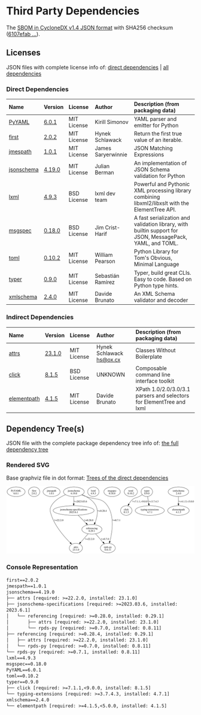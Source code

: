 # Third Party Dependencies

<!--[[[fill sbom_sha256()]]]-->
The [SBOM in CycloneDX v1.4 JSON format](https://git.sr.ht/~sthagen/booq/blob/default/sbom/cdx.json) with SHA256 checksum ([6107efab ...](https://git.sr.ht/~sthagen/booq/blob/default/sbom/cdx.json.sha256 "sha256:6107efab46c5122e82a6fc6c88c48070d7485f4b0f9dda2df1c1bbe35d785149")).
<!--[[[end]]] (checksum: 57c166300a6331db861d38aeb6b798bd)-->
## Licenses 

JSON files with complete license info of: [direct dependencies](direct-dependency-licenses.json) | [all dependencies](all-dependency-licenses.json)

### Direct Dependencies

<!--[[[fill direct_dependencies_table()]]]-->
| Name                                                          | Version                                               | License     | Author             | Description (from packaging data)                                                                        |
|:--------------------------------------------------------------|:------------------------------------------------------|:------------|:-------------------|:---------------------------------------------------------------------------------------------------------|
| [PyYAML](https://pyyaml.org/)                                 | [6.0.1](https://pypi.org/project/PyYAML/6.0.1/)       | MIT License | Kirill Simonov     | YAML parser and emitter for Python                                                                       |
| [first](http://github.com/hynek/first/)                       | [2.0.2](https://pypi.org/project/first/2.0.2/)        | MIT License | Hynek Schlawack    | Return the first true value of an iterable.                                                              |
| [jmespath](https://github.com/jmespath/jmespath.py)           | [1.0.1](https://pypi.org/project/jmespath/1.0.1/)     | MIT License | James Saryerwinnie | JSON Matching Expressions                                                                                |
| [jsonschema](https://github.com/python-jsonschema/jsonschema) | [4.19.0](https://pypi.org/project/jsonschema/4.19.0/) | MIT License | Julian Berman      | An implementation of JSON Schema validation for Python                                                   |
| [lxml](https://lxml.de/)                                      | [4.9.3](https://pypi.org/project/lxml/4.9.3/)         | BSD License | lxml dev team      | Powerful and Pythonic XML processing library combining libxml2/libxslt with the ElementTree API.         |
| [msgspec](https://jcristharif.com/msgspec/)                   | [0.18.0](https://pypi.org/project/msgspec/0.18.0/)    | BSD License | Jim Crist-Harif    | A fast serialization and validation library, with builtin support for JSON, MessagePack, YAML, and TOML. |
| [toml](https://github.com/uiri/toml)                          | [0.10.2](https://pypi.org/project/toml/0.10.2/)       | MIT License | William Pearson    | Python Library for Tom's Obvious, Minimal Language                                                       |
| [typer](https://github.com/tiangolo/typer)                    | [0.9.0](https://pypi.org/project/typer/0.9.0/)        | MIT License | Sebastián Ramírez  | Typer, build great CLIs. Easy to code. Based on Python type hints.                                       |
| [xmlschema](https://github.com/sissaschool/xmlschema)         | [2.4.0](https://pypi.org/project/xmlschema/2.4.0/)    | MIT License | Davide Brunato     | An XML Schema validator and decoder                                                                      |
<!--[[[end]]] (checksum: dbe87282952207ae6023991bce66d42f)-->

### Indirect Dependencies

<!--[[[fill indirect_dependencies_table()]]]-->
| Name                                                      | Version                                              | License     | Author                     | Description (from packaging data)                                    |
|:----------------------------------------------------------|:-----------------------------------------------------|:------------|:---------------------------|:---------------------------------------------------------------------|
| [attrs](https://www.attrs.org/en/stable/changelog.html)   | [23.1.0](https://pypi.org/project/attrs/23.1.0/)     | MIT License | Hynek Schlawack <hs@ox.cx> | Classes Without Boilerplate                                          |
| [click](https://palletsprojects.com/p/click/)             | [8.1.5](https://pypi.org/project/click/8.1.5/)       | BSD License | UNKNOWN                    | Composable command line interface toolkit                            |
| [elementpath](https://github.com/sissaschool/elementpath) | [4.1.5](https://pypi.org/project/elementpath/4.1.5/) | MIT License | Davide Brunato             | XPath 1.0/2.0/3.0/3.1 parsers and selectors for ElementTree and lxml |
<!--[[[end]]] (checksum: 8fecd57740e895a0c678c80ceed89484)-->

## Dependency Tree(s)

JSON file with the complete package dependency tree info of: [the full dependency tree](package-dependency-tree.json)

### Rendered SVG

Base graphviz file in dot format: [Trees of the direct dependencies](package-dependency-tree.dot.txt)

<img src="./package-dependency-tree.svg" alt="Trees of the direct dependencies" title="Trees of the direct dependencies"/>

### Console Representation

<!--[[[fill dependency_tree_console_text()]]]-->
````console
first==2.0.2
jmespath==1.0.1
jsonschema==4.19.0
├── attrs [required: >=22.2.0, installed: 23.1.0]
├── jsonschema-specifications [required: >=2023.03.6, installed: 2023.6.1]
│   └── referencing [required: >=0.28.0, installed: 0.29.1]
│       ├── attrs [required: >=22.2.0, installed: 23.1.0]
│       └── rpds-py [required: >=0.7.0, installed: 0.8.11]
├── referencing [required: >=0.28.4, installed: 0.29.1]
│   ├── attrs [required: >=22.2.0, installed: 23.1.0]
│   └── rpds-py [required: >=0.7.0, installed: 0.8.11]
└── rpds-py [required: >=0.7.1, installed: 0.8.11]
lxml==4.9.3
msgspec==0.18.0
PyYAML==6.0.1
toml==0.10.2
typer==0.9.0
├── click [required: >=7.1.1,<9.0.0, installed: 8.1.5]
└── typing-extensions [required: >=3.7.4.3, installed: 4.7.1]
xmlschema==2.4.0
└── elementpath [required: >=4.1.5,<5.0.0, installed: 4.1.5]
````
<!--[[[end]]] (checksum: b72fde9ca7e0140c468b807c02c7f26a)-->
